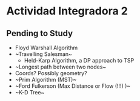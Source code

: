 # Actividad Integradora 2
## Pending to Study

- Floyd Warshall Algorithm 
- ~Travelling Salesman~
    - Held-Karp Algorithm, a DP approach to TSP
- ~Longest path between two nodes~
- Coords? Possibly geometry? 
- ~Prim Algorithm (MST)~
- ~Ford Fulkerson (Max Distance or Flow (!!!) )~
- ~K-D Tree~
